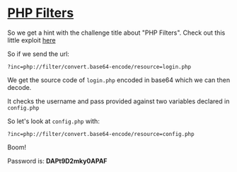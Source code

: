 # [PHP Filters](https://www.root-me.org/en/Challenges/Web-Server/PHP-filters)

So we get a hint with the challenge title about "PHP Filters". Check out this little 
exploit [here](https://www.idontplaydarts.com/2011/02/using-php-filter-for-local-file-inclusion/)

So if we send the url:

`?inc=php://filter/convert.base64-encode/resource=login.php`

We get the source code of `login.php` encoded in base64 which we can then decode.

It checks the username and pass provided against two variables declared in `config.php`

So let's look at `config.php` with:

`?inc=php://filter/convert.base64-encode/resource=config.php`

Boom!

Password is: **DAPt9D2mky0APAF**

